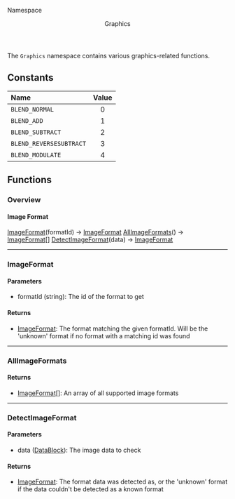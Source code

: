 <subhead>Namespace</subhead>
<header>Graphics</header>

The `Graphics` namespace contains various graphics-related functions.

## Constants

| Name | Value |
|:-----|:-----:|
`BLEND_NORMAL` | 0
`BLEND_ADD` | 1
`BLEND_SUBTRACT` | 2
`BLEND_REVERSESUBTRACT` | 3
`BLEND_MODULATE` | 4

## Functions

### Overview

#### Image Format

<fdef>[ImageFormat](imageformat)</func>(<arg>formatId</arg>) -> <type>[ImageFormat](../Types/Graphics/ImageFormat.md)</type></fdef>
<fdef>[AllImageFormats](allimageformats)</func>() -> <type>[ImageFormat](../Types/Graphics/ImageFormat.md)\[\]</type></fdef>
<fdef>[DetectImageFormat](detectimageformat)</func>(<arg>data</arg>) -> <type>[ImageFormat](../Types/Graphics/ImageFormat.md)</type></fdef>

---
### ImageFormat

#### Parameters

* <arg>formatId</arg> (<type>string</type>): The id of the format to get

#### Returns

* <type>[ImageFormat](../Types/Graphics/ImageFormat.md)</type>: The format matching the given <arg>formatId</arg>. Will be the 'unknown' format if no format with a matching id was found

---
### AllImageFormats

#### Returns

* <type>[ImageFormat](../Types/Graphics/ImageFormat.md)\[\]</type>: An array of all supported image formats

---
### DetectImageFormat

#### Parameters

* <arg>data</arg> (<type>[DataBlock](../Types/DataBlock.md)</type>): The image data to check

#### Returns

* <type>[ImageFormat](../Types/Graphics/ImageFormat.md)</type>: The format <arg>data</arg> was detected as, or the 'unknown' format if the data couldn't be detected as a known format
